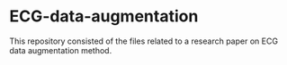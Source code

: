 # ECG-data-augmentation
This repository consisted of the files related to a research paper on ECG data augmentation method.
